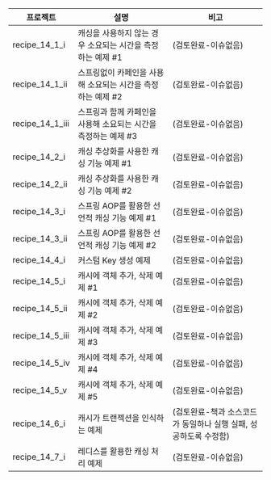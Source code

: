 | 프로젝트            | 설명                                   | 비고                                    |
|-----------------|--------------------------------------|---------------------------------------|
| recipe_14_1_i   | 캐싱을 사용하지 않는 경우 소요되는 시간을 측정하는 예제 #1   | (검토완료-이슈없음)                           |
| recipe_14_1_ii  | 스프링없이 카페인을 사용해 소요되는 시간을 측정하는 예제 #2   | (검토완료-이슈없음)                           |
| recipe_14_1_iii | 스프링과 함께 카페인을 사용해 소요되는 시간을 측정하는 예제 #3 | (검토완료-이슈없음)                           |
| recipe_14_2_i   | 캐싱 추상화를 사용한 캐싱 기능 예제 #1              | (검토완료-이슈없음)                           |
| recipe_14_2_ii  | 캐싱 추상화를 사용한 캐싱 기능 예제 #2              | (검토완료-이슈없음)                           |
| recipe_14_3_i   | 스프링 AOP를 활용한 선언적 캐싱 기능 예제 #1         | (검토완료-이슈없음)                           |
| recipe_14_3_ii  | 스프링 AOP를 활용한 선언적 캐싱 기능 예제 #2         | (검토완료-이슈없음)                           |
| recipe_14_4_i   | 커스텀 Key 생성 예제                        | (검토완료-이슈없음)                           |
| recipe_14_5_i   | 캐시에 객체 추가, 삭제 예제 #1                  | (검토완료-이슈없음)                           |
| recipe_14_5_ii  | 캐시에 객체 추가, 삭제 예제 #2                  | (검토완료-이슈없음)                           |
| recipe_14_5_iii | 캐시에 객체 추가, 삭제 예제 #3                  | (검토완료-이슈없음)                           |
| recipe_14_5_iv  | 캐시에 객체 추가, 삭제 예제 #4                  | (검토완료-이슈없음)                           |
| recipe_14_5_v   | 캐시에 객체 추가, 삭제 예제 #5                  | (검토완료-이슈없음)                           |
| recipe_14_6_i   | 캐시가 트랜젝션을 인식하는 예제                    | (검토완료-책과 소스코드가 동일하나 실행 실패, 성공하도록 수정함) |
| recipe_14_7_i  | 레디스를 활용한 캐싱 처리 예제                    | (검토완료-이슈없음)                           |

